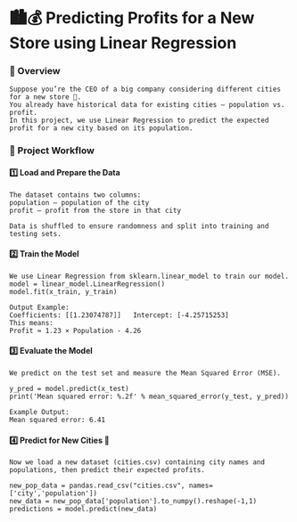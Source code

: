 # 🏙️💰 Predicting Profits for a New Store using Linear Regression
### 📘 Overview
    Suppose you’re the CEO of a big company considering different cities for a new store 🏪.
    You already have historical data for existing cities — population vs. profit.
    In this project, we use Linear Regression to predict the expected profit for a new city based on its population.

### 🚀 Project Workflow
#### 1️⃣ Load and Prepare the Data
    The dataset contains two columns:
    population — population of the city
    profit — profit from the store in that city

    Data is shuffled to ensure randomness and split into training and testing sets.


#### 2️⃣ Train the Model
    We use Linear Regression from sklearn.linear_model to train our model.
    model = linear_model.LinearRegression()
    model.fit(x_train, y_train)

    Output Example:
    Coefficients: [[1.23074787]]   Intercept: [-4.25715253]
    This means:
    Profit ≈ 1.23 × Population - 4.26

#### 3️⃣ Evaluate the Model
    We predict on the test set and measure the Mean Squared Error (MSE).

    y_pred = model.predict(x_test)
    print('Mean squared error: %.2f' % mean_squared_error(y_test, y_pred))

    Example Output:
    Mean squared error: 6.41

#### 4️⃣ Predict for New Cities 🌆
    Now we load a new dataset (cities.csv) containing city names and populations, then predict their expected profits.

    new_pop_data = pandas.read_csv("cities.csv", names=['city','population'])
    new_data = new_pop_data['population'].to_numpy().reshape(-1,1)
    predictions = model.predict(new_data)
